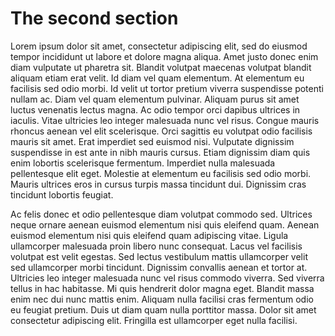 # The second section

Lorem ipsum dolor sit amet, consectetur adipiscing elit, sed do eiusmod
tempor incididunt ut labore et dolore magna aliqua. Amet justo donec enim
diam vulputate ut pharetra sit. Blandit volutpat maecenas volutpat blandit
aliquam etiam erat velit. Id diam vel quam elementum. At elementum eu
facilisis sed odio morbi. Id velit ut tortor pretium viverra suspendisse
potenti nullam ac. Diam vel quam elementum pulvinar. Aliquam purus sit
amet luctus venenatis lectus magna. Ac odio tempor orci dapibus ultrices
in iaculis. Vitae ultricies leo integer malesuada nunc vel risus. Congue
mauris rhoncus aenean vel elit scelerisque. Orci sagittis eu volutpat odio
facilisis mauris sit amet. Erat imperdiet sed euismod nisi. Vulputate
dignissim suspendisse in est ante in nibh mauris cursus. Etiam dignissim
diam quis enim lobortis scelerisque fermentum. Imperdiet nulla malesuada
pellentesque elit eget. Molestie at elementum eu facilisis sed odio morbi.
Mauris ultrices eros in cursus turpis massa tincidunt dui. Dignissim cras
tincidunt lobortis feugiat.

Ac felis donec et odio pellentesque diam volutpat commodo sed. Ultrices
neque ornare aenean euismod elementum nisi quis eleifend quam. Aenean
euismod elementum nisi quis eleifend quam adipiscing vitae. Ligula
ullamcorper malesuada proin libero nunc consequat. Lacus vel facilisis
volutpat est velit egestas. Sed lectus vestibulum mattis ullamcorper velit
sed ullamcorper morbi tincidunt. Dignissim convallis aenean et tortor at.
Ultricies leo integer malesuada nunc vel risus commodo viverra. Sed
viverra tellus in hac habitasse. Mi quis hendrerit dolor magna eget.
Blandit massa enim nec dui nunc mattis enim. Aliquam nulla facilisi cras
fermentum odio eu feugiat pretium. Duis ut diam quam nulla porttitor
massa. Dolor sit amet consectetur adipiscing elit. Fringilla est
ullamcorper eget nulla facilisi.
